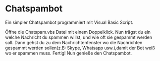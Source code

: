 # Chatspambot
Ein simpler Chatspambot programmiert mit Visual Basic Script.

Öffne die Chatspam.vbs Datei mit einem Doppelklick.
Nun trägst du ein welche Nachricht du spammen willst, und wie oft sie gespammt werden soll.
Dann gehst du zu dem Nachrichtenfenster wo die Nachrichten gespammt werden sollen(z.B: Skype, Whatsapp usw.),damit der Bot weiß wo er spammen muss.
Fertig! Nun genieße den Chatspambot.
